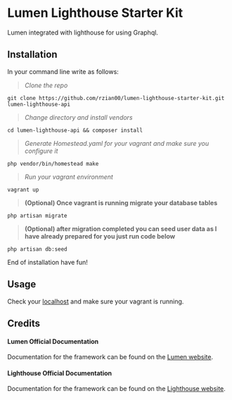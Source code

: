 # Lumen Lighthouse Starter Kit

Lumen integrated with lighthouse for using Graphql.

## Installation

In your command line write as follows:

> *Clone the repo*
```
git clone https://github.com/rzian00/lumen-lighthouse-starter-kit.git lumen-lighthouse-api
```

> *Change directory and install vendors*
```
cd lumen-lighthouse-api && composer install
```

> *Generate Homestead.yaml for your vagrant and make sure you configure it*
```
php vendor/bin/homestead make
```

> *Run your vagrant environment*
```
vagrant up
```

> **(Optional) Once vagrant is running migrate your database tables**
```
php artisan migrate
```

> **(Optional) after migration completed you can seed user data as I have already prepared for you just run code below**
```
php artisan db:seed
```

End of installation have fun!

## Usage

Check your [localhost](http://homestead.test/graphql-playground) and make sure your vagrant is running.

## Credits

#### Lumen Official Documentation

Documentation for the framework can be found on the [Lumen website](https://lumen.laravel.com/docs).

#### Lighthouse Official Documentation

Documentation for the framework can be found on the [Lighthouse website](https://lighthouse-php.com/master/getting-started/installation.html).
